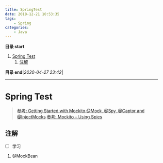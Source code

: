 ```yaml
---
title: SpringTest
date: 2018-12-21 10:53:35
tags: 
    - Spring
categories: 
    - Java
---
```


**目录 start**

1. [Spring Test](#spring-test)
    1. [注解](#注解)

**目录 end**|_2020-04-27 23:42_|
****************************************
# Spring Test

> [参考: Getting Started with Mockito @Mock, @Spy, @Captor and @InjectMocks](https://www.baeldung.com/mockito-annotations?utm_source=tuicool&utm_medium=referral) 
> [参考: Mockito – Using Spies](https://www.baeldung.com/mockito-spy)

## 注解
- [ ] 学习
1. @MockBean 

